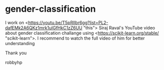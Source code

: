 # gender-classification

I work on <https://youtu.be/T5pRlIbr6gg?list=PL2-dafEMk2A6QKz1mrk1uIGfHkC1zZ6UU "this"> Siraj Raval's YouTube video about gender classification challange using <https://scikit-learn.org/stable/ "scikit-learn">.
I recommend to watch the full video of him for better understanding

Thank you

robbyhp
